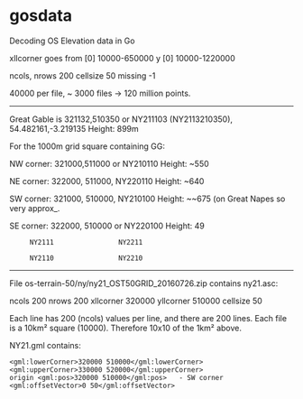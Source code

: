 # gosdata
Decoding OS Elevation data in Go

xllcorner goes from [0] 10000-650000
y                   [0] 10000-1220000

ncols, nrows 200
cellsize 50
missing -1


40000 per file, ~ 3000 files -> 120 million points.

--------

Great Gable is  321132,510350 or NY211103 (NY2113210350), 54.482161,-3.219135
Height: 899m

For the 1000m grid square containing GG:

NW corner: 321000,511000 or NY210110
Height: ~550

NE corner: 322000, 511000, NY220110
Height: ~640

SW corner: 321000, 510000, NY210100
Height: ~~675 (on Great Napes so very approx_.

SE corner: 322000, 510000 or NY220100
Height: 49


         NY2111                NY2211
         
         NY2110                NY2210


-----------

File os-terrain-50/ny/ny21_OST50GRID_20160726.zip contains ny21.asc:

  ncols 200
  nrows 200
  xllcorner 320000
  yllcorner 510000
  cellsize 50

Each line has 200 (ncols) values per line, and there are 200 lines.
Each file is a 10km² square (10000). Therefore 10x10 of the 1km² above.


NY21.gml contains:

    <gml:lowerCorner>320000 510000</gml:lowerCorner>
    <gml:upperCorner>330000 520000</gml:upperCorner>
    origin <gml:pos>320000 510000</gml:pos>   - SW corner
    <gml:offsetVector>0 50</gml:offsetVector>

